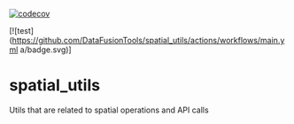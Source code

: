 [![codecov](https://codecov.io/gh/DataFusionTools/spatial_utils/graph/badge.svg?token=J6gATfg8fE)](https://codecov.io/gh/DataFusionTools/spatial_utils)

[![test](https://github.com/DataFusionTools/spatial_utils/actions/workflows/main.yml a/badge.svg)]

# spatial_utils
Utils that are related to spatial operations and API calls
